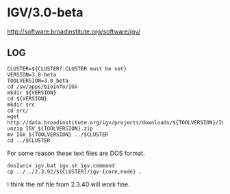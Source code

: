 IGV/3.0-beta
============

<http://software.broadinstitute.org/software/igv/>

LOG
---

    CLUSTER=${CLUSTER?:CLUSTER must be set}
    VERSION=3.0-beta
    TOOLVERSION=3.0_beta
    cd /sw/apps/bioinfo/IGV
    mkdir ${VERSION}
    cd ${VERSION}
    mkdir src
    cd src/
    wget http://data.broadinstitute.org/igv/projects/downloads/${TOOLVERSION}/IGV_${TOOLVERSION}.zip
    unzip IGV_${TOOLVERSION}.zip 
    mv IGV_${TOOLVERSION} ../$CLUSTER
    cd ../$CLUSTER

For some reason these text files are DOS format.

    dos2unix igv.bat igv.sh igv.command
    cp ../../2.3.92/${CLUSTER}/igv-{core,node} .

I think the mf file from 2.3.40 will work fine.

